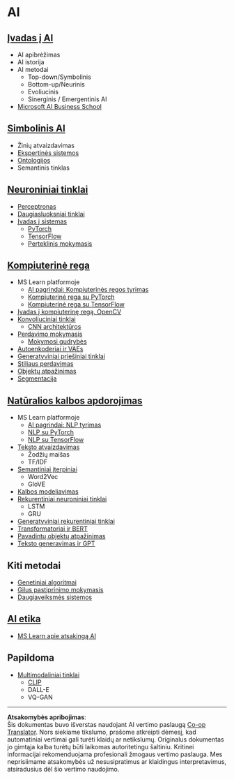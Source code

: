 <!--
CO_OP_TRANSLATOR_METADATA:
{
  "original_hash": "f2f88dbd2debd38e26149b27b1fd272d",
  "translation_date": "2025-08-31T18:04:01+00:00",
  "source_file": "etc/Mindmap.md",
  "language_code": "lt"
}
-->
# AI

## [Įvadas į AI](https://github.com/microsoft/AI-For-Beginners/blob/main/lessons/1-Intro/README.md)
 - AI apibrėžimas
 - AI istorija
 - AI metodai
     - Top-down/Symbolinis
     - Bottom-up/Neurinis
     - Evoliucinis
     - Sinerginis / Emergentinis AI
 - [Microsoft AI Business School](https://www.microsoft.com/ai/ai-business-school/?WT.mc_id=academic-77998-cacaste)

## [Simbolinis AI](https://github.com/microsoft/AI-For-Beginners/blob/main/lessons/2-Symbolic/README.md)
 - Žinių atvaizdavimas
 - [Ekspertinės sistemos](https://github.com/microsoft/AI-For-Beginners/blob/main/lessons/2-Symbolic/Animals.ipynb)
 - [Ontologijos](https://github.com/microsoft/AI-For-Beginners/blob/main/lessons/2-Symbolic/FamilyOntology.ipynb)
 - Semantinis tinklas

## [Neuroniniai tinklai](https://github.com/microsoft/AI-For-Beginners/blob/main/lessons/3-NeuralNetworks/README.md)
 - [Perceptronas](https://github.com/microsoft/AI-For-Beginners/blob/main/lessons/3-NeuralNetworks/03-Perceptron/README.md)
 - [Daugiasluoksniai tinklai](https://github.com/microsoft/AI-For-Beginners/blob/main/lessons/3-NeuralNetworks/04-OwnFramework/README.md)
 - [Įvadas į sistemas](https://github.com/microsoft/AI-For-Beginners/blob/main/lessons/3-NeuralNetworks/05-Frameworks/README.md)
   - [PyTorch](https://github.com/microsoft/AI-For-Beginners/blob/main/lessons/3-NeuralNetworks/05-Frameworks/IntroPyTorch.ipynb)
   - [TensorFlow](https://github.com/microsoft/AI-For-Beginners/blob/main/lessons/3-NeuralNetworks/05-Frameworks/IntroKerasTF.md)
   - [Perteklinis mokymasis](https://github.com/microsoft/AI-For-Beginners/blob/main/lessons/3-NeuralNetworks/05-Frameworks/Overfitting.md)

## [Kompiuterinė rega](https://github.com/microsoft/AI-For-Beginners/blob/main/lessons/4-ComputerVision/README.md)
 - MS Learn platformoje
    - [AI pagrindai: Kompiuterinės regos tyrimas](https://docs.microsoft.com/learn/paths/explore-computer-vision-microsoft-azure/?WT.mc_id=academic-77998-cacaste)
    - [Kompiuterinė rega su PyTorch](https://docs.microsoft.com/learn/modules/intro-computer-vision-pytorch/?WT.mc_id=academic-77998-cacaste)
    - [Kompiuterinė rega su TensorFlow](https://docs.microsoft.com/learn/modules/intro-computer-vision-TensorFlow/?WT.mc_id=academic-77998-cacaste)
 - [Įvadas į kompiuterinę regą. OpenCV](https://github.com/microsoft/AI-For-Beginners/blob/main/lessons/4-ComputerVision/06-IntroCV/README.md)
 - [Konvoliuciniai tinklai](https://github.com/microsoft/AI-For-Beginners/blob/main/lessons/4-ComputerVision/07-ConvNets/README.md)
   - [CNN architektūros](https://github.com/microsoft/AI-For-Beginners/blob/main/lessons/4-ComputerVision/07-ConvNets/CNN_Architectures.md)
 - [Perdavimo mokymasis](https://github.com/microsoft/AI-For-Beginners/blob/main/lessons/4-ComputerVision/08-TransferLearning/README.md)
   - [Mokymosi gudrybės](https://github.com/microsoft/AI-For-Beginners/blob/main/lessons/4-ComputerVision/08-TransferLearning/TrainingTricks.md)
 - [Autoenkoderiai ir VAEs](https://github.com/microsoft/AI-For-Beginners/blob/main/lessons/4-ComputerVision/09-Autoencoders/README.md)
 - [Generatyviniai priešiniai tinklai](https://github.com/microsoft/AI-For-Beginners/blob/main/lessons/4-ComputerVision/10-GANs/README.md)
 - [Stiliaus perdavimas](https://github.com/microsoft/AI-For-Beginners/blob/main/lessons/4-ComputerVision/10-GANs/StyleTransfer.ipynb)
 - [Objektų atpažinimas](https://github.com/microsoft/AI-For-Beginners/blob/main/lessons/4-ComputerVision/11-ObjectDetection/README.md)
 - [Segmentacija](https://github.com/microsoft/AI-For-Beginners/blob/main/lessons/4-ComputerVision/12-Segmentation/README.md)
 
## [Natūralios kalbos apdorojimas](https://github.com/microsoft/AI-For-Beginners/blob/main/lessons/5-NLP/README.md)
 - MS Learn platformoje
    - [AI pagrindai: NLP tyrimas](https://docs.microsoft.com/learn/paths/explore-natural-language-processing/?WT.mc_id=academic-77998-cacaste)
    - [NLP su PyTorch](https://docs.microsoft.com/learn/modules/intro-natural-language-processing-pytorch/?WT.mc_id=academic-77998-cacaste)
    - [NLP su TensorFlow](https://docs.microsoft.com/learn/modules/intro-natural-language-processing-TensorFlow/?WT.mc_id=academic-77998-cacaste)
 - [Teksto atvaizdavimas](https://github.com/microsoft/AI-For-Beginners/blob/main/lessons/5-NLP/13-TextRep/README.md)
    - Žodžių maišas
    - TF/IDF
 - [Semantiniai įterpiniai](https://github.com/microsoft/AI-For-Beginners/blob/main/lessons/5-NLP/14-Embeddings/README.md)
    - Word2Vec
    - GloVE
 - [Kalbos modeliavimas](https://github.com/microsoft/AI-For-Beginners/blob/main/lessons/5-NLP/15-LanguageModeling)
 - [Rekurentiniai neuroniniai tinklai](https://github.com/microsoft/AI-For-Beginners/blob/main/lessons/5-NLP/16-RNN/README.md)
     - LSTM
     - GRU
 - [Generatyviniai rekurentiniai tinklai](https://github.com/microsoft/AI-For-Beginners/blob/main/lessons/5-NLP/17-GenerativeNetworks/README.md)
 - [Transformatoriai ir BERT](https://github.com/microsoft/AI-For-Beginners/blob/main/lessons/5-NLP/18-Transformers/README.md)
 - [Pavadintų objektų atpažinimas](https://github.com/microsoft/AI-For-Beginners/blob/main/lessons/5-NLP/19-NER/README.md)
 - [Teksto generavimas ir GPT](https://github.com/microsoft/AI-For-Beginners/blob/main/lessons/5-NLP/20-LanguageModels/README.md)

## Kiti metodai
 - [Genetiniai algoritmai](https://github.com/microsoft/AI-For-Beginners/blob/main/lessons/6-Other/21-GeneticAlgorithms/README.md)
 - [Gilus pastiprinimo mokymasis](https://github.com/microsoft/AI-For-Beginners/blob/main/lessons/6-Other/22-DeepRL/README.md)
 - [Daugiaveiksmės sistemos](https://github.com/microsoft/AI-For-Beginners/blob/main/lessons/6-Other/23-MultiagentSystems/README.md)

## [AI etika](https://github.com/microsoft/AI-For-Beginners/blob/main/lessons/7-Ethics/README.md)
 - [MS Learn apie atsakingą AI](https://docs.microsoft.com/learn/paths/responsible-ai-business-principles/?WT.mc_id=academic-77998-cacaste)

## Papildoma
 - [Multimodaliniai tinklai](https://github.com/microsoft/AI-For-Beginners/blob/main/lessons/X-Extras/X1-MultiModal/README.md)
   - [CLIP](https://github.com/microsoft/AI-For-Beginners/blob/main/lessons/X-Extras/X1-MultiModal/Clip.ipynb)
   - DALL-E
   - VQ-GAN

---

**Atsakomybės apribojimas**:  
Šis dokumentas buvo išverstas naudojant AI vertimo paslaugą [Co-op Translator](https://github.com/Azure/co-op-translator). Nors siekiame tikslumo, prašome atkreipti dėmesį, kad automatiniai vertimai gali turėti klaidų ar netikslumų. Originalus dokumentas jo gimtąja kalba turėtų būti laikomas autoritetingu šaltiniu. Kritinei informacijai rekomenduojama profesionali žmogaus vertimo paslauga. Mes neprisiimame atsakomybės už nesusipratimus ar klaidingus interpretavimus, atsiradusius dėl šio vertimo naudojimo.